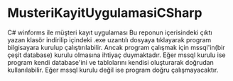 # MusteriKayitUygulamasiCSharp
C# winforms ile müşteri kayıt uygulaması
Bu reponun içerisindeki çıktı yazan klasör indirilip içindeki .exe uzantılı dosyaya tıklayarak program bilgisayara kurulup çalıştırılabilir.
Ancak program çalışmak için mssql'in(bir çeşit database) kurulu olmasına ihtiyaç duymaktadır. 
Eğer mssql kurulu ise program kendi database'ini ve tablolarını kendisi oluşturarak doğrudan kullanılabilir.
Eğer mssql kurulu değil ise program doğru çalışmayacaktır.
